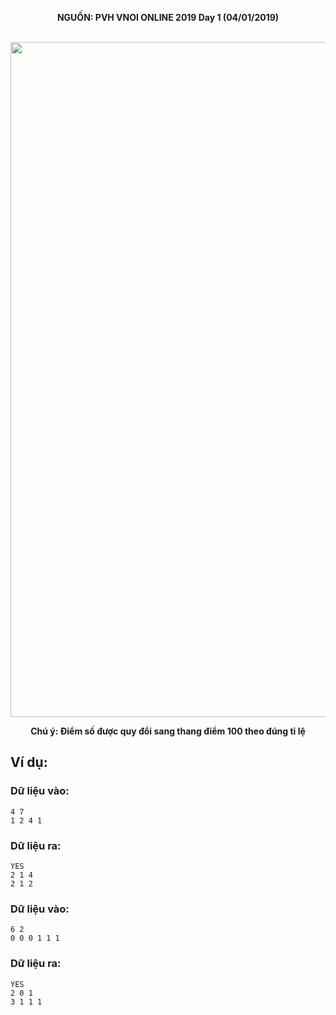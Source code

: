 **<center>NGUỒN: PVH VNOI ONLINE 2019 Day 1 (04/01/2019)</center>**
<br>

<center><img src="/images/problems/1163/wedding.svg" width=1080px></center>

**<center>Chú ý: Điểm số được quy đổi sang thang điểm 100 theo đúng tỉ lệ</center>**

## Ví dụ:
### Dữ liệu vào:
```
4 7
1 2 4 1
```

### Dữ liệu ra:
```
YES
2 1 4
2 1 2
```

### Dữ liệu vào:
```
6 2
0 0 0 1 1 1
```

### Dữ liệu ra:
```
YES
2 0 1
3 1 1 1
```